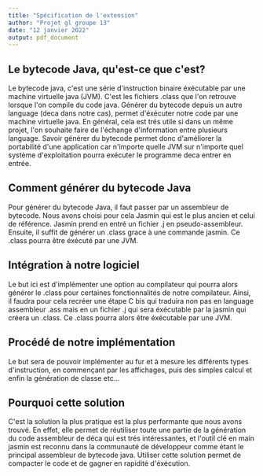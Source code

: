```yaml
---
title: "Spécification de l'extension"
author: "Projet gl groupe 13"
date: "12 janvier 2022"
output: pdf_document
---
```


## Le bytecode Java, qu'est-ce que c'est?

Le bytecode java, c'est une série d'instruction binaire éxécutable par une
machine virtuelle java (JVM). C'est les fichiers .class que l'on retrouve 
lorsque l'on compile du code java. Générer du bytecode depuis un autre language
(deca dans notre cas), permet d'éxécuter notre code par une machine
virtuelle java. En général, cela est trés utile si dans un même projet,
l'on souhaite faire de l'échange d'information entre plusieurs language.
Savoir générer du bytecode permet donc d'améliorer la portabilité d'une 
application car n'importe quelle JVM sur n'importe quel système 
d'exploitation pourra exécuter le programme deca entrer en entrée.

## Comment générer du bytecode Java

Pour générer du bytecode Java, il faut passer par un assembleur de bytecode.
Nous avons choisi pour cela Jasmin qui est le plus ancien et celui de référence.
Jasmin prend en entré un fichier .j en pseudo-assembleur. Ensuite, il suffit 
de générer un .class grace à une commande jasmin. Ce .class pourra être
éxécuté par une JVM. 

## Intégration à notre logiciel

Le but ici est d'implémenter une option au compilateur qui pourra alors
générer le .class pour certaines fonctionnalités de notre compilateur. Ainsi, 
il faudra pour cela recréer une étape C bis qui traduira non pas en language
assembleur .ass mais en un fichier .j qui sera éxécutable par la jasmin
qui créera un .class. Ce .class pourra alors être éxécutable par une JVM.

## Procédé de notre implémentation

Le but sera de pouvoir implémenter au fur et à mesure les différents types
d'instruction, en commençant par les affichages, puis des simples calcul et
enfin la génération de classe etc...

## Pourquoi cette solution

C'est la solution la plus pratique est la plus performante que nous avons trouvé. 
En effet, elle permet de réutiliser toute une partie de la génération du code
assembleur de déca qui est trés intéressantes, et l'outil clé en main jasmin
est reconnu dans la communauté de développeur comme étant le principal assembleur
de bytecode java. Utiliser cette solution permet de compacter le code et de 
gagner en rapidité d'éxécution. 
